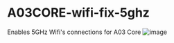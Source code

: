 # A03CORE-wifi-fix-5ghz
Enables 5GHz Wifi's connections for A03 Core
![image](https://github.com/izaxYT14538/A03CORE-wifi-fix-5ghz/assets/101516262/a27e6e08-9e25-436c-b99a-25d900607dd7)

